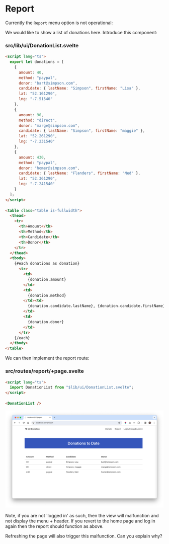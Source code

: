 # Report

Currently the `Report` menu option is not operational:

We would like to show a list of donations here. Introduce this component:

### src/lib/ui/DonationList.svelte

~~~html
<script lang="ts">
  export let donations = [
    {
      amount: 40,
      method: "paypal",
      donor: "bart@simpson.com",
      candidate: { lastName: "Simpson", firstName: "Lisa" },
      lat: "52.161290",
      lng: "-7.51540"
    },
    {
      amount: 90,
      method: "direct",
      donor: "marge@simpson.com",
      candidate: { lastName: "Simpson", firstName: "maggie" },
      lat: "52.261290",
      lng: "-7.231540"
    },
    {
      amount: 430,
      method: "paypal",
      donor: "homer@simpson.com",
      candidate: { lastName: "Flanders", firstName: "Ned" },
      lat: "52.361290",
      lng: "-7.241540"
    }
  ];
</script>

<table class="table is-fullwidth">
  <thead>
    <tr>
      <th>Amount</th>
      <th>Method</th>
      <th>Candidate</th>
      <th>Donor</th>
    </tr>
  </thead>
  <tbody>
    {#each donations as donation}
      <tr>
        <td>
          {donation.amount}
        </td>
        <td>
          {donation.method}
        </td><td>
          {donation.candidate.lastName}, {donation.candidate.firstName}
        </td>
        <td>
          {donation.donor}
        </td>
      </tr>
    {/each}
  </tbody>
</table>
~~~

We can then implement the report route:

### src/routes/report/+page.svelte

~~~html
<script lang="ts">
  import DonationList from "$lib/ui/DonationList.svelte";
</script>

<DonationList />
~~~

![](img/53.png)

Note, if you are not 'logged in' as such, then the view will malfunction and not display the menu + header. If you revert to the home page and log in again then the report should function as above.

Refreshing the page will also trigger this malfunction. Can you explain why?

